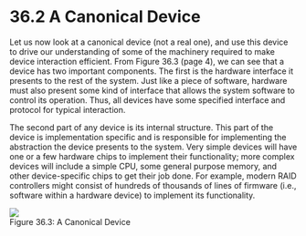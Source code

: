 # 36.2 A Canonical Device  

Let us now look at a canonical device (not a real one), and use this device to drive our understanding of some of the machinery required to make device interaction efficient. From Figure 36.3 (page 4), we can see that a device has two important components. The first is the hardware interface it presents to the rest of the system. Just like a piece of software, hardware must also present some kind of interface that allows the system software to control its operation. Thus, all devices have some specified interface and protocol for typical interaction.  

The second part of any device is its internal structure. This part of the device is implementation specific and is responsible for implementing the abstraction the device presents to the system. Very simple devices will have one or a few hardware chips to implement their functionality; more complex devices will include a simple CPU, some general purpose memory, and other device-specific chips to get their job done. For example, modern RAID controllers might consist of hundreds of thousands of lines of firmware (i.e., software within a hardware device) to implement its functionality.  

![](images/e5dd6801379a80441f70672f2f001113d4041ecb3893c116d1133aa7a7e3d28d.jpg)  
Figure 36.3: A Canonical Device  


